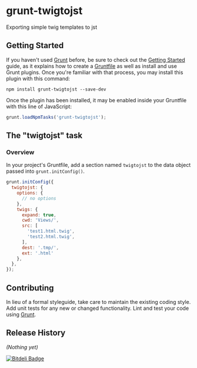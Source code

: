 # grunt-twigtojst

Exporting simple twig templates to jst

## Getting Started
If you haven't used [Grunt](http://gruntjs.com/) before, be sure to check out the [Getting Started](http://gruntjs.com/getting-started) guide, as it explains how to create a [Gruntfile](http://gruntjs.com/sample-gruntfile) as well as install and use Grunt plugins. Once you're familiar with that process, you may install this plugin with this command:

```shell
npm install grunt-twigtojst --save-dev
```

Once the plugin has been installed, it may be enabled inside your Gruntfile with this line of JavaScript:

```js
grunt.loadNpmTasks('grunt-twigtojst');
```

## The "twigtojst" task

### Overview
In your project's Gruntfile, add a section named `twigtojst` to the data object passed into `grunt.initConfig()`.

```js
grunt.initConfig({
  twigtojst: {
    options: {
      // no options
    },
    twigs: {
      expand: true,
      cwd: 'Views/',
      src: [
        'test1.html.twig',
        'test2.html.twig',
      ],
      dest: '.tmp/',
      ext: '.html'
    },
  },
});
```

## Contributing
In lieu of a formal styleguide, take care to maintain the existing coding style. Add unit tests for any new or changed functionality. Lint and test your code using [Grunt](http://gruntjs.com/).

## Release History
_(Nothing yet)_


[![Bitdeli Badge](https://d2weczhvl823v0.cloudfront.net/kfiku/grunt-twigtojst/trend.png)](https://bitdeli.com/free "Bitdeli Badge")

